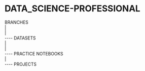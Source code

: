 # DATA_SCIENCE-PROFESSIONAL

BRANCHES<br />
|<br />
|<br />
---- DATASETS<br />
|<br />
|<br />
---- PRACTICE NOTEBOOKS<br />
|<br />
---- PROJECTS<br />

